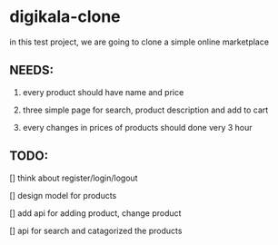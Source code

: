 # digikala-clone

in this test project, we are going to clone a simple online marketplace

## NEEDS:

1. every product should have name and price 

2. three simple page for search, product description and add to cart

3. every changes in prices of products should done very 3 hour


## TODO:

[] think about register/login/logout

[] design model for products 

[] add api for adding product, change product

[] api for search and catagorized the products


